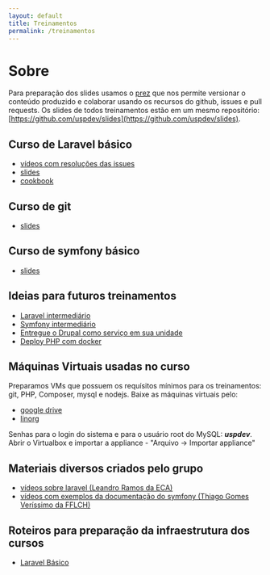 ```yaml
---
layout: default
title: Treinamentos
permalink: /treinamentos
---
```


# Sobre

Para preparação dos slides usamos o [prez](https://github.com/byteclubfr/prez) que nos permite versionar o conteúdo produzido e colaborar usando os recursos do github, issues e pull requests. Os slides de todos treinamentos estão em um mesmo repositório: [https://github.com/uspdev/slides](https://github.com/uspdev/slides).

## Curso de Laravel básico 

 - [vídeos com resoluções das issues](https://www.youtube.com/playlist?list=PLlJiqaCtsRWDOFg85nvRtOY33Y6-caOZr)
 - [slides](https://uspdev.github.io/slides/laravel_basico/)
 - [cookbook](https://github.com/uspdev/treinamento-laravel-basico)

## Curso de git

- [slides](https://uspdev.github.io/slides/git/)

## Curso de symfony básico

- [slides](https://uspdev.github.io/slides/symfony_basico)

## Ideias para futuros treinamentos

- [Laravel intermediário](https://uspdev.github.io/slides/laravel)
- [Symfony intermediário](https://uspdev.github.io/slides/symfony)
- [Entregue o Drupal como serviço em sua unidade](https://uspdev.github.io/slides/drupal)
- [Deploy PHP com docker](#)

## Máquinas Virtuais usadas no curso

Preparamos VMs que possuem os requísitos mínimos para os treinamentos: git, PHP, Composer, mysql e nodejs.
Baixe as máquinas virtuais pelo:

 - [google drive](https://goo.gl/pgVCZn)
 - [linorg](http://linorg.usp.br/cursos/git_lavarel/)
 
Senhas para o login do sistema e para o usuário root do MySQL: ***uspdev***. Abrir o Virtualbox e importar a appliance - "Arquivo -> Importar appliance"

## Materiais diversos criados pelo grupo

- [vídeos sobre laravel (Leandro Ramos da ECA)](https://www.youtube.com/playlist?list=PLIFOx3X8xDut2X2ydevlVvFKkqFxZ4SX9) 
- [vídeos com exemplos da documentação do symfony (Thiago Gomes Veríssimo da FFLCH)](https://www.youtube.com/watch?v=UEYgrHahyEc&list=PLtf_y4yGjhTmwzNrJcDMCBauG0MSwjDdL&index=1)

## Roteiros para preparação da infraestrutura dos cursos

- [Laravel Básico](/roteiros/laravel_basico)


